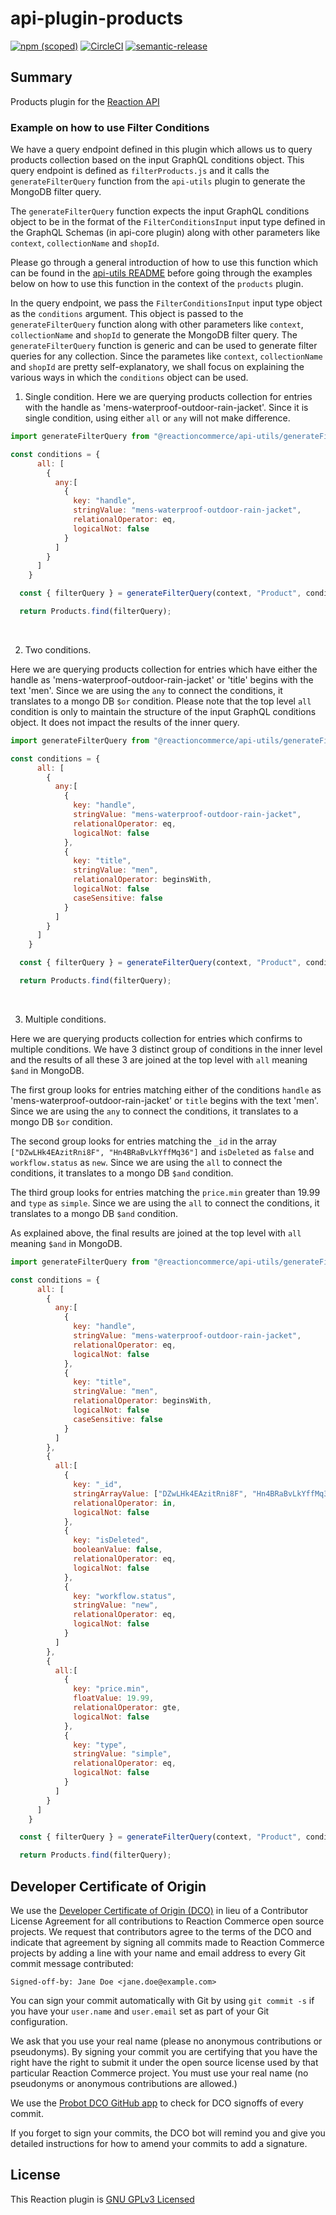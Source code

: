 # api-plugin-products

[![npm (scoped)](https://img.shields.io/npm/v/@reactioncommerce/api-plugin-products.svg)](https://www.npmjs.com/package/@reactioncommerce/api-plugin-products)
[![CircleCI](https://circleci.com/gh/reactioncommerce/api-plugin-products.svg?style=svg)](https://circleci.com/gh/reactioncommerce/api-plugin-products)
[![semantic-release](https://img.shields.io/badge/%20%20%F0%9F%93%A6%F0%9F%9A%80-semantic--release-e10079.svg)](https://github.com/semantic-release/semantic-release)

## Summary

Products plugin for the [Reaction API](https://github.com/reactioncommerce/reaction)

### Example on how to use Filter Conditions

We have a query endpoint defined in this plugin which allows us to query products collection based on the input GraphQL conditions object. This query endpoint is defined as `filterProducts.js` and it calls the `generateFilterQuery` function from the `api-utils` plugin to generate the MongoDB filter query.

The `generateFilterQuery` function expects the input GraphQL conditions object to be in the format of the `FilterConditionsInput` input type defined in the GraphQL Schemas (in api-core plugin) along with other parameters like `context`, `collectionName` and `shopId`.

Please go through a general introduction of how to use this function which can be found in the [api-utils README](https://github.com/reactioncommerce/reaction/tree/trunk/packages/api-utils/docs) before going through the examples below on how to use this function in the context of the `products` plugin.

In the query endpoint, we pass the `FilterConditionsInput` input type object as the `conditions` argument. This object is passed to the `generateFilterQuery` function along with other parameters like `context`, `collectionName` and `shopId` to generate the MongoDB filter query. The `generateFilterQuery` function is generic and can be used to generate filter queries for any collection. Since the parametes like `context`, `collectionName` and `shopId` are pretty self-explanatory, we shall focus on explaining the various ways in which the `conditions` object can be used.

1. Single condition.
Here we are querying products collection for entries with the handle as 'mens-waterproof-outdoor-rain-jacket'. Since it is single condition, using either `all` or `any` will not make difference. 

```js
import generateFilterQuery from "@reactioncommerce/api-utils/generateFilterQuery.js";

const conditions = {
      all: [
        {
          any:[
            {
              key: "handle",
              stringValue: "mens-waterproof-outdoor-rain-jacket",
              relationalOperator: eq,
              logicalNot: false
            }
          ]
        }
      ]
    }

  const { filterQuery } = generateFilterQuery(context, "Product", conditions, shopId);

  return Products.find(filterQuery);
```
<br>

2. Two conditions.

Here we are querying products collection for entries which have either the handle as 'mens-waterproof-outdoor-rain-jacket' or 'title' begins with the text 'men'. Since we are using the `any` to connect the conditions, it translates to a mongo DB `$or` condition. Please note that the top level `all` condition is only to maintain the structure of the input GraphQL conditions object. It does not impact the results of the inner query.


```js
import generateFilterQuery from "@reactioncommerce/api-utils/generateFilterQuery.js";

const conditions = {
      all: [
        {
          any:[
            {
              key: "handle",
              stringValue: "mens-waterproof-outdoor-rain-jacket",
              relationalOperator: eq,
              logicalNot: false
            }, 
            {
              key: "title",
              stringValue: "men",
              relationalOperator: beginsWith,
              logicalNot: false
              caseSensitive: false
            }
          ]
        }
      ]
    }

  const { filterQuery } = generateFilterQuery(context, "Product", conditions, shopId);

  return Products.find(filterQuery);
```
<br>

3. Multiple conditions.

Here we are querying products collection for entries which confirms to multiple conditions.
We have 3 distinct group of conditions in the inner level and the results of all these 3 are joined at the top level with `all` meaning `$and` in MongoDB.

The first group looks for entries matching either of the conditions `handle` as 'mens-waterproof-outdoor-rain-jacket' or `title` begins with the text 'men'. Since we are using the `any` to connect the conditions, it translates to a mongo DB `$or` condition.

The second group looks for entries matching the `_id` in the array `["DZwLHk4EAzitRni8F", "Hn4BRaBvLkYffMq36"]` and `isDeleted` as `false` and `workflow.status` as `new`. Since we are using the `all` to connect the conditions, it translates to a mongo DB `$and` condition.

The third group looks for entries matching the `price.min` greater than 19.99 and `type` as `simple`. Since we are using the `all` to connect the conditions, it translates to a mongo DB `$and` condition.

As explained above, the final results are joined at the top level with `all` meaning `$and` in MongoDB.

```js
import generateFilterQuery from "@reactioncommerce/api-utils/generateFilterQuery.js";

const conditions = {
      all: [
        {
          any:[
            {
              key: "handle",
              stringValue: "mens-waterproof-outdoor-rain-jacket",
              relationalOperator: eq,
              logicalNot: false
            }, 
            {
              key: "title",
              stringValue: "men",
              relationalOperator: beginsWith,
              logicalNot: false
              caseSensitive: false
            }
          ]
        },
        {
          all:[
            {
              key: "_id",
              stringArrayValue: ["DZwLHk4EAzitRni8F", "Hn4BRaBvLkYffMq36"],
              relationalOperator: in,
              logicalNot: false
            },
            {
              key: "isDeleted",
              booleanValue: false,
              relationalOperator: eq,
              logicalNot: false
            },
            {
              key: "workflow.status",
              stringValue: "new",
              relationalOperator: eq,
              logicalNot: false
            }
          ]
        },
        {
          all:[
            {
              key: "price.min",
              floatValue: 19.99,
              relationalOperator: gte,
              logicalNot: false
            },
            {
              key: "type",
              stringValue: "simple",
              relationalOperator: eq,
              logicalNot: false
            }
          ]
        }
      ]
    }

  const { filterQuery } = generateFilterQuery(context, "Product", conditions, shopId);

  return Products.find(filterQuery);
```
## Developer Certificate of Origin
We use the [Developer Certificate of Origin (DCO)](https://developercertificate.org/) in lieu of a Contributor License Agreement for all contributions to Reaction Commerce open source projects. We request that contributors agree to the terms of the DCO and indicate that agreement by signing all commits made to Reaction Commerce projects by adding a line with your name and email address to every Git commit message contributed:
```
Signed-off-by: Jane Doe <jane.doe@example.com>
```

You can sign your commit automatically with Git by using `git commit -s` if you have your `user.name` and `user.email` set as part of your Git configuration.

We ask that you use your real name (please no anonymous contributions or pseudonyms). By signing your commit you are certifying that you have the right have the right to submit it under the open source license used by that particular Reaction Commerce project. You must use your real name (no pseudonyms or anonymous contributions are allowed.)

We use the [Probot DCO GitHub app](https://github.com/apps/dco) to check for DCO signoffs of every commit.

If you forget to sign your commits, the DCO bot will remind you and give you detailed instructions for how to amend your commits to add a signature.

## License
This Reaction plugin is [GNU GPLv3 Licensed](./LICENSE.md)
